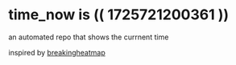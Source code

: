 # time_now is (( 1725721200361 ))

an automated repo that shows the currnent time

inspired by [breakingheatmap](https://github.com/breakingheatmap/breakingheatmap)